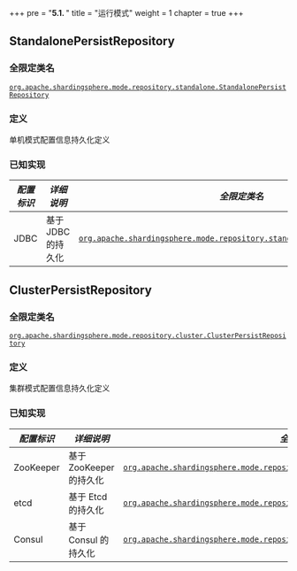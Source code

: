 +++
pre = "<b>5.1. </b>"
title = "运行模式"
weight = 1
chapter = true
+++

## StandalonePersistRepository

### 全限定类名

[`org.apache.shardingsphere.mode.repository.standalone.StandalonePersistRepository`](https://github.com/apache/shardingsphere/blob/master/mode/type/standalone/repository/api/src/main/java/org/apache/shardingsphere/mode/repository/standalone/StandalonePersistRepository.java)

### 定义

单机模式配置信息持久化定义

### 已知实现

| *配置标识* | *详细说明*       | *全限定类名*                                                                                                                                                                                                                                                                      |
|--------|--------------|------------------------------------------------------------------------------------------------------------------------------------------------------------------------------------------------------------------------------------------------------------------------------|
| JDBC   | 基于 JDBC 的持久化 | [`org.apache.shardingsphere.mode.repository.standalone.jdbc.JDBCRepository`](https://github.com/apache/shardingsphere/blob/master/mode/type/standalone/repository/provider/jdbc/src/main/java/org/apache/shardingsphere/mode/repository/standalone/jdbc/JDBCRepository.java) |

## ClusterPersistRepository

### 全限定类名

[`org.apache.shardingsphere.mode.repository.cluster.ClusterPersistRepository`](https://github.com/apache/shardingsphere/blob/master/mode/type/cluster/repository/api/src/main/java/org/apache/shardingsphere/mode/repository/cluster/ClusterPersistRepository.java)

### 定义

集群模式配置信息持久化定义

### 已知实现

| *配置标识*    | *详细说明*            | *全限定类名*                                                                                                                                                                                                                                                                                      |
|-----------|-------------------|----------------------------------------------------------------------------------------------------------------------------------------------------------------------------------------------------------------------------------------------------------------------------------------------|
| ZooKeeper | 基于 ZooKeeper 的持久化 | [`org.apache.shardingsphere.mode.repository.cluster.zookeeper.ZookeeperRepository`](https://github.com/apache/shardingsphere/blob/master/mode/type/cluster/repository/provider/zookeeper/src/main/java/org/apache/shardingsphere/mode/repository/cluster/zookeeper/ZookeeperRepository.java) |
| etcd      | 基于 Etcd 的持久化      | [`org.apache.shardingsphere.mode.repository.cluster.etcd.EtcdRepository`](https://github.com/apache/shardingsphere/blob/master/mode/type/cluster/repository/provider/etcd/src/main/java/org/apache/shardingsphere/mode/repository/cluster/etcd/EtcdRepository.java)                          |
| Consul    | 基于 Consul 的持久化    | [`org.apache.shardingsphere.mode.repository.cluster.consul.ConsulRepository`](https://github.com/apache/shardingsphere/blob/master/mode/type/cluster/repository/provider/consul/src/main/java/org/apache/shardingsphere/mode/repository/cluster/consul/ConsulRepository.java)                |
